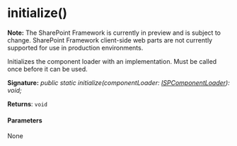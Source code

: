 # initialize()
**Note:** The SharePoint Framework is currently in preview and is subject to change. SharePoint Framework client-side web parts are not currently supported for use in production environments.



Initializes the component loader with an implementation. Must be called once before it can be used.

**Signature:** _public static initialize(componentLoader: [ISPComponentLoader](../sp-loader/interface/ispcomponentloader.md)): void;_

**Returns**: `void`





#### Parameters
None



